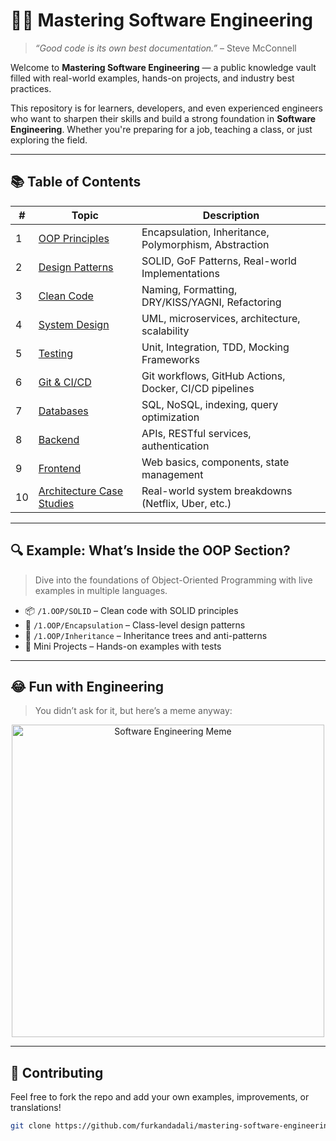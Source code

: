 # 🧑‍💻 Mastering Software Engineering

> *“Good code is its own best documentation.”* – Steve McConnell

Welcome to **Mastering Software Engineering** — a public knowledge vault filled with real-world examples, hands-on projects, and industry best practices.

This repository is for learners, developers, and even experienced engineers who want to sharpen their skills and build a strong foundation in **Software Engineering**. Whether you're preparing for a job, teaching a class, or just exploring the field.

---

## 📚 Table of Contents

| #  | Topic                      | Description                                               |
|----|---------------------------|-----------------------------------------------------------|
| 1  | [OOP Principles](./1.OOP)           | Encapsulation, Inheritance, Polymorphism, Abstraction     |
| 2  | [Design Patterns](./2.DesignPatterns) | SOLID, GoF Patterns, Real-world Implementations          |
| 3  | [Clean Code](./3.CleanCode)         | Naming, Formatting, DRY/KISS/YAGNI, Refactoring           |
| 4  | [System Design](./4.SystemDesign)   | UML, microservices, architecture, scalability             |
| 5  | [Testing](./5.Testing)             | Unit, Integration, TDD, Mocking Frameworks                |
| 6  | [Git & CI/CD](./6.DevOps)           | Git workflows, GitHub Actions, Docker, CI/CD pipelines    |
| 7  | [Databases](./7.Databases)          | SQL, NoSQL, indexing, query optimization                  |
| 8  | [Backend](./8.Backend)              | APIs, RESTful services, authentication                    |
| 9  | [Frontend](./9.Frontend)            | Web basics, components, state management                  |
| 10 | [Architecture Case Studies](./10.Architecture) | Real-world system breakdowns (Netflix, Uber, etc.)       |

---

## 🔍 Example: What’s Inside the OOP Section?

> Dive into the foundations of Object-Oriented Programming with live examples in multiple languages.

- 📦 `/1.OOP/SOLID` – Clean code with SOLID principles
- 🔄 `/1.OOP/Encapsulation` – Class-level design patterns
- 🧬 `/1.OOP/Inheritance` – Inheritance trees and anti-patterns
- 🧪 Mini Projects – Hands-on examples with tests

---

## 😂 Fun with Engineering

> You didn’t ask for it, but here’s a meme anyway:

<p align="center">
  <img src="https://i.imgur.com/Y2iMqih.png" alt="Software Engineering Meme" width="500"/>
</p>

---

## 🙌 Contributing

Feel free to fork the repo and add your own examples, improvements, or translations!

```bash
git clone https://github.com/furkandadali/mastering-software-engineering.git
